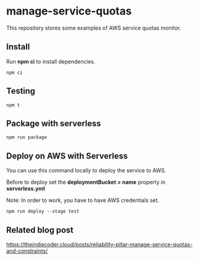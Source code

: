 # manage-service-quotas

This repository stores some examples of AWS service quotas monitor. 



## Install
Run **npm ci** to install dependencies.
````
npm ci
````
## Testing 
````
npm t
````

## Package with serverless
````
npm run package
````

## Deploy on AWS with Serverless
You can use this command locally to deploy the service to AWS. 

Before to deploy set the **deploymentBucket > name** property in **serverless.yml**

Note: In order to work, you have to have AWS credentials set.
````
npm run deploy --stage test
````


## Related blog post

https://theindiecoder.cloud/posts/reliability-pillar-manage-service-quotas-and-constraints/